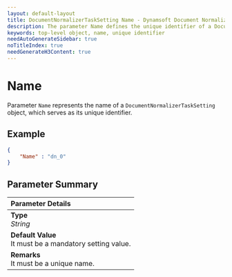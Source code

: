 ```yaml
---
layout: default-layout
title: DocumentNormalizerTaskSetting Name - Dynamsoft Document Normalizer Parameter.
description: The parameter Name defines the unique identifier of a DocumentNormalizerTaskSetting object.
keywords: top-level object, name, unique identifier
needAutoGenerateSidebar: true
noTitleIndex: true
needGenerateH3Content: true
---
```


# Name

Parameter `Name` represents the name of a `DocumentNormalizerTaskSetting` object, which serves as its unique identifier.

## Example

```json
{
    "Name" : "dn_0"
}
```

## Parameter Summary

| Parameter Details |
| :----------------------------------- |
| **Type**<br>*String* |
| **Default Value**<br>It must be a mandatory setting value. |
| **Remarks**<br>It must be a unique name. |
